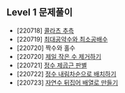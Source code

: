 ## Level 1 문제풀이

- [220718] [콜라츠 추측](https://velog.io/@debby_/%EC%BD%9C%EB%9D%BC%EC%B8%A0-%EC%B6%94%EC%B8%A1)
- [220719] [최대공약수와 최소공배수](https://velog.io/@debby_/Programmers-Lv.1-Swift-%EC%B5%9C%EB%8C%80%EA%B3%B5%EC%95%BD%EC%88%98%EC%99%80-%EC%B5%9C%EC%86%8C%EA%B3%B5%EB%B0%B0%EC%88%98)
- [220720] 짝수와 홀수
- [220720] [제일 작은 수 제거하기](https://velog.io/@debby_/Programmers-Lv.1-Swift-%EC%A0%9C%EC%9D%BC-%EC%9E%91%EC%9D%80-%EC%88%98-%EC%A0%9C%EA%B1%B0%ED%95%98%EA%B8%B0)
- [220721] [정수 제곱근 판별](https://velog.io/@debby_/Programmers-Lv.1-Swift-%EC%A0%95%EC%88%98-%EC%A0%9C%EA%B3%B1%EA%B7%BC-%ED%8C%90%EB%B3%84)
- [220722] [정수 내림차순으로 배치하기](https://velog.io/@debby_/Programmers-Lv.1-Swift-%EC%A0%95%EC%88%98-%EB%82%B4%EB%A6%BC%EC%B0%A8%EC%88%9C%EC%9C%BC%EB%A1%9C-%EB%B0%B0%EC%B9%98%ED%95%98%EA%B8%B0)
- [220723] [자연수 뒤집어 배열로 만들기](https://velog.io/@debby_/Programmers-Lv.1-Swift-%EC%9E%90%EC%97%B0%EC%88%98-%EB%92%A4%EC%A7%91%EC%96%B4-%EB%B0%B0%EC%97%B4%EB%A1%9C-%EB%A7%8C%EB%93%A4%EA%B8%B0)
